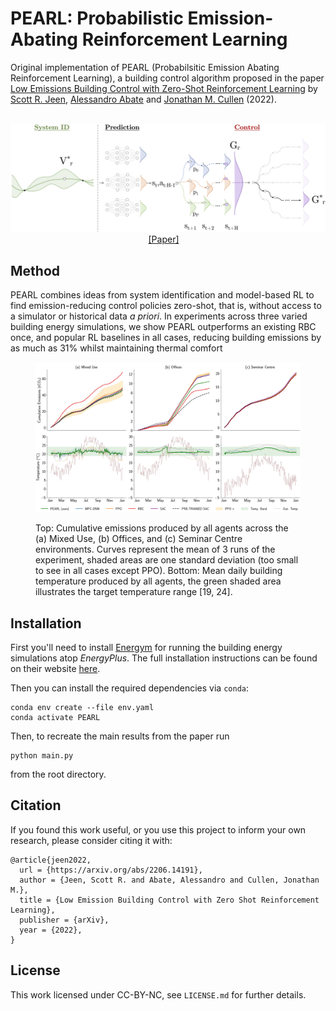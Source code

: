 # PEARL: Probabilistic Emission-Abating Reinforcement Learning
Original implementation of PEARL (Probabilsitic Emission Abating Reinforcement Learning), a building control algorithm
proposed in the paper [Low Emissions Building Control with Zero-Shot Reinforcement Learning](https://arxiv.org/abs/2206.14191)
by [Scott R. Jeen](https://enjeeneer.io), [Alessandro Abate](https://www.cs.ox.ac.uk/people/alessandro.abate/)
and [Jonathan M. Cullen](http://www.eng.cam.ac.uk/profiles/jmc99) (2022).

<p align="center">
  <br><img src='/media/pearl.png' width="900"/><br>
   <a href="https://arxiv.org/abs/2206.14191">[Paper]</a>&emsp;
</p>

## Method
PEARL combines ideas from system identification and model-based RL to find emission-reducing control policies zero-shot, that is,
without access to a simulator or historical data _a priori_. In experiments across three varied building energy simulations, we
show PEARL outperforms an existing RBC once, and popular RL baselines in all cases, reducing building emissions by as
much as 31% whilst maintaining thermal comfort

<figure>
<p align="center">
  <img src='/media/emissions.jpg' width="600"/>
    <figcaption> Top: Cumulative emissions produced by all agents across the (a) Mixed Use, (b) Offices, and (c) Seminar Centre
environments. Curves represent the mean of 3 runs of the experiment, shaded areas are one standard deviation (too small to see
in all cases except PPO). Bottom: Mean daily building temperature produced by all agents, the green shaded area illustrates the
target temperature range [19, 24]. </figcaption>
</figure>


## Installation
First you'll need to install [Energym](https://github.com/bsl546/energym) for running the building energy simulations atop
 _EnergyPlus_. The full installation instructions can be found on their website [here](https://bsl546.github.io/energym-pages/sources/install_min.html).

Then you can install the required dependencies via `conda`:
```commandline
conda env create --file env.yaml
conda activate PEARL
```
Then, to recreate the main results from the paper run
```commandline
python main.py
```
from the root directory. 
## Citation
If you found this work useful, or you use this project to inform your own research, please consider citing it with:
```commandline
@article{jeen2022,
  url = {https://arxiv.org/abs/2206.14191},
  author = {Jeen, Scott R. and Abate, Alessandro and Cullen, Jonathan M.},  
  title = {Low Emission Building Control with Zero Shot Reinforcement Learning},
  publisher = {arXiv},
  year = {2022},
}
```

## License 
This work licensed under CC-BY-NC, see `LICENSE.md` for further details.










